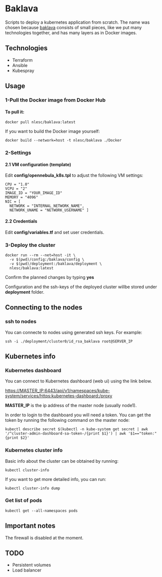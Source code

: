 # Baklava

Scripts to deploy a kubernetes application from scratch. The name was chosen because [baklava](https://en.wikipedia.org/wiki/Baklava) consists of small pieces, like we put many technologies together, and has many layers as in Docker images.

## Technologies

- Terraform
- Ansible
- Kubespray

## Usage

### 1-Pull the Docker image from Docker Hub

#### To pull it:

```shell
docker pull nlesc/baklava:latest
```

If you want to build the Docker image yourself:

```shell
docker build --network=host -t nlesc/baklava ./Docker
```

### 2-Settings

#### 2.1 VM configuration (template)

Edit **config/opennebula_k8s.tpl** to adjust the following VM settings:

    CPU = "1.0"
    VCPU = "2"
    IMAGE_ID = "YOUR_IMAGE_ID"
    MEMORY = "4096"
    NIC = [
      NETWORK = "INTERNAL_NETWORK_NAME",
      NETWORK_UNAME = "NETWORK_USERNAME" ]

#### 2.2 Credentials

Edit **config/variables.tf** and set user credentials.

### 3-Deploy the cluster

```shell
docker run --rm --net=host -it \
  -v $(pwd)/config:/baklava/config \
  -v $(pwd)/deployment:/baklava/deployment \
  nlesc/baklava:latest
```

Confirm the planned changes by typing **yes**

Configuration and the ssh-keys of the deployed cluster willbe stored under **deployment** folder.


## Connecting to the nodes

### ssh to nodes

You can connecte to nodes using generated ssh keys. For example:

```shell
ssh -i ./deployment/cluster0/id_rsa_baklava root@SERVER_IP
```

## Kubernetes info

### Kubernetes dashboard

You can connect to Kubernetes dashboard (web ui) using the link below.

[https://MASTER_IP:6443/api/v1/namespaces/kube-system/services/https:kubernetes-dashboard:/proxy](https://145.100.58.244:6443/api/v1/namespaces/kube-system/services/https:kubernetes-dashboard:/proxy)

**MASTER_IP** is the ip address of the master node (usually node1).

In order to login to the dashboard you will need a token. You can get the token by running the following command on the master node:

```shell
kubectl describe secret $(kubectl -n kube-system get secret | awk '/^cluster-admin-dashboard-sa-token-/{print $1}') | awk '$1=="token:"{print $2}'
```

### Kubernetes cluster info

Basic info about the cluster can be obtained by running:

```shell
kubectl cluster-info
```

If you want to get more detailed info, you can run:

```shell
kubectl cluster-info dump
```

### Get list of pods

```shell
kubectl get --all-namespaces pods
```


## Important notes

The firewall is disabled at the moment.

## TODO

- Persistent volumes
- Load balancer